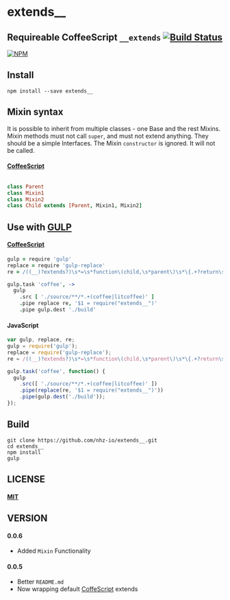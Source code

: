 extends__
=========

Requireable CoffeeScript  `__extends` [![Build Status][travis-image]][travis-url]
---------------------------------------------------------------------------------

[![NPM][npm-image]][npm-url]

Install
-------
```
npm install --save extends__
```

Mixin syntax
------------

It is possible to inherit from multiple classes - one Base and the rest Mixins.
Mixin methods must not call `super`, and must not extend anything. They should be
a simple Interfaces. The Mixin `constructor` is ignored. It will not be called.

#### [CoffeeScript][coffee-url]

```coffeescript

class Parent
class Mixin1
class Mixin2
class Child extends [Parent, Mixin1, Mixin2]
```

Use with [GULP][gulp-url]
-------------------------

#### [CoffeeScript][coffee-url]

```coffeescript
gulp = require 'gulp'
replace = require 'gulp-replace'
re = /((__)?extends?)\s*=\s*function\(child,\s*parent\)\s*\{.+?return\s*child;\s*\}/

gulp.task 'coffee', ->
  gulp
    .src [ './source/**/*.+(coffee|litcoffee)' ]
    .pipe replace re, '$1 = require("extends__")'
    .pipe gulp.dest './build'
```

#### JavaScript

```javascript
var gulp, replace, re;
gulp = require('gulp');
replace = require('gulp-replace');
re = /((__)?extends?)\s*=\s*function\(child,\s*parent\)\s*\{.+?return\s*child;\s*\}/;

gulp.task('coffee', function() {
  gulp
    .src([ './source/**/*.+(coffee|litcoffee)' ])
    .pipe(replace(re, '$1 = require("extends__")'))
    .pipe(gulp.dest('./build'));
});
```

Build
-----
```
git clone https://github.com/nhz-io/extends__.git
cd extends__
npm install
gulp
```

LICENSE
-------
#### [MIT](LICENSE)

VERSION
-------
#### 0.0.6
* Added `Mixin` Functionality

#### 0.0.5
* Better `README.md`
* Now wrapping default [CoffeScript][coffee-url] extends

[coffee-url]: https://github.com/jashkenas/coffeescript
[gulp-url]: https://github.com/gulpjs/gulp

[travis-image]: https://travis-ci.org/nhz-io/extends__.svg
[travis-url]: https://travis-ci.org/nhz-io/extends__

[npm-image]: https://nodei.co/npm/extends__.png
[npm-url]: https://nodei.co/npm/extends__
